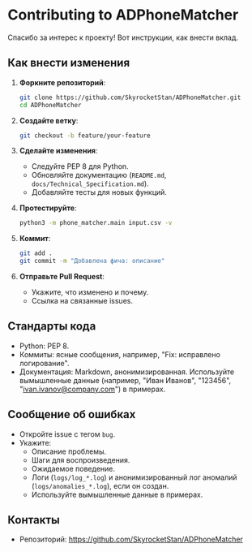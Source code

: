 # Contributing to ADPhoneMatcher

Спасибо за интерес к проекту! Вот инструкции, как внести вклад.

## Как внести изменения

1. **Форкните репозиторий**:

   ```bash
   git clone https://github.com/SkyrocketStan/ADPhoneMatcher.git
   cd ADPhoneMatcher
   ```

2. **Создайте ветку**:

   ```bash
   git checkout -b feature/your-feature
   ```

3. **Сделайте изменения**:
   - Следуйте PEP 8 для Python.
   - Обновляйте документацию (`README.md`, `docs/Technical_Specification.md`).
   - Добавляйте тесты для новых функций.

4. **Протестируйте**:

   ```bash
   python3 -m phone_matcher.main input.csv -v
   ```

5. **Коммит**:

   ```bash
   git add .
   git commit -m "Добавлена фича: описание"
   ```

6. **Отправьте Pull Request**:
   - Укажите, что изменено и почему.
   - Ссылка на связанные issues.

## Стандарты кода

- Python: PEP 8.
- Коммиты: ясные сообщения, например, "Fix: исправлено логирование".
- Документация: Markdown, анонимизированная. Используйте вымышленные данные (например, "Иван Иванов", "123456", "<ivan.ivanov@company.com>") в примерах.

## Сообщение об ошибках

- Откройте issue с тегом `bug`.
- Укажите:
  - Описание проблемы.
  - Шаги для воспроизведения.
  - Ожидаемое поведение.
  - Логи (`logs/log_*.log`) и анонимизированный лог аномалий (`logs/anomalies_*.log`), если он создан.
  - Используйте вымышленные данные в примерах.

## Контакты

- Репозиторий: <https://github.com/SkyrocketStan/ADPhoneMatcher>
